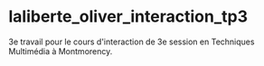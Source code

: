 # laliberte_oliver_interaction_tp3
3e travail pour le cours d'interaction de 3e session en Techniques Multimédia à Montmorency.
